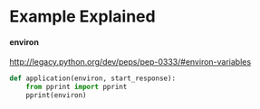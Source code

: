 # Example Explained

#### environ
http://legacy.python.org/dev/peps/pep-0333/#environ-variables
```python
def application(environ, start_response):
    from pprint import pprint
    pprint(environ)
```
